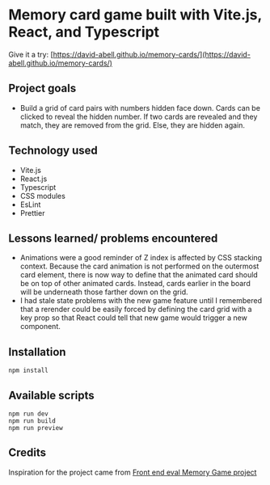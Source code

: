 # Memory card game built with Vite.js, React, and Typescript

Give it a try: [https://david-abell.github.io/memory-cards/](https://david-abell.github.io/memory-cards/)

## Project goals

- Build a grid of card pairs with numbers hidden face down. Cards can be clicked to reveal the hidden number. If two cards are revealed and they match, they are removed from the grid. Else, they are hidden again.

## Technology used

- Vite.js
- React.js
- Typescript
- CSS modules
- EsLint
- Prettier

## Lessons learned/ problems encountered

- Animations were a good reminder of Z index is affected by CSS stacking context. Because the card animation is not performed on the outermost card element, there is now way to define that the animated card should be on top of other animated cards. Instead, cards earlier in the board will be underneath those farther down on the grid.
- I had stale state problems with the new game feature until I remembered that a rerender could be easily forced by defining the card grid with a key prop so that React could tell that new game would trigger a new component.

## Installation

```
npm install
```

## Available scripts

```
npm run dev
npm run build
npm run preview
```

## Credits

Inspiration for the project came from [Front end eval Memory Game project](https://frontendeval.com/questions/memory-game?tab=question)
